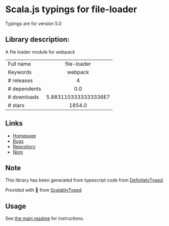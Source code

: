 
# Scala.js typings for file-loader

Typings are for version 5.0

## Library description:
A file loader module for webpack

|                    |                 |
| ------------------ | :-------------: |
| Full name          | file-loader |
| Keywords           | webpack |
| # releases         | 4 |
| # dependents       | 0.0 |
| # downloads        | 5.8831103333333336E7 |
| # stars            | 1854.0 |

## Links
- [Homepage](https://github.com/webpack-contrib/file-loader)
- [Bugs](https://github.com/webpack-contrib/file-loader/issues)
- [Repository](https://github.com/webpack-contrib/file-loader)
- [Npm](https://www.npmjs.com/package/file-loader)
    


## Note
This library has been generated from typescript code from [DefinitelyTyped](https://definitelytyped.org).

Provided with :purple_heart: from [ScalablyTyped](https://github.com/oyvindberg/ScalablyTyped)

## Usage
See [the main readme](../../readme.md) for instructions.


